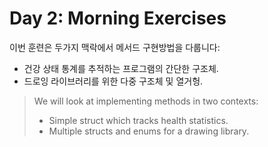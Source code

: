 # Day 2: Morning Exercises

이번 훈련은 두가지 맥락에서 메서드 구현방법을 다룹니다:
* 건강 상태 통계를 추적하는 프로그램의 간단한 구조체.
* 드로잉 라이브러리를 위한 다중 구조체 및 열거헝.

> We will look at implementing methods in two contexts:
> * Simple struct which tracks health statistics.
> * Multiple structs and enums for a drawing library.
